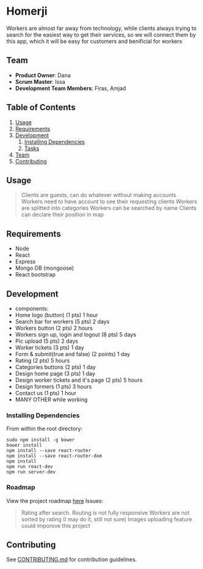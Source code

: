 # Homerji
Workers are almost far away from technology, while clients always trying to search for the easiest way to get their services, so we will connect them by this app, which it will be easy for customers and benificial for workers

## Team

  - __Product Owner__: Dana
  - __Scrum Master__: Issa
  - __Development Team Members__: Firas, Amjad

## Table of Contents

1. [Usage](#Usage)
1. [Requirements](#requirements)
1. [Development](#development)
    1. [Installing Dependencies](#installing-dependencies)
    1. [Tasks](#tasks)
1. [Team](#team)
1. [Contributing](#contributing)

## Usage

> Clients are guests, can do whatever without making accounts
> Workers need to have account to see their requesting clients
> Workers are splitted into categories
> Workers can be searched by name
> Clients can declare their position in map

## Requirements

- Node
- React
- Express
- Mongo DB (mongoose)
- React bootstrap

## Development

- components:
- Home logo (button) (1 pts) 1 hour
- Search bar for workers (5 pts) 2 days
- Workers button (2 pts) 2 hours
- Workers sign up, login and logout (8 pts) 5 days
- Pic upload (5 pts) 2 days
- Worker tickets (3 pts) 1 day
- Form & submit(true and false) (2 points) 1 day
- Rating (2 pts) 5 hours
- Categories buttons (2 pts) 1 day
- Design home page (3 pts) 1 day
- Design worker tickets and it's page (2 pts) 5 hours
- Design formers (1 pts) 3 hours
- Contact us (1 pts) 1 hour
- MANY OTHER while working

### Installing Dependencies

From within the root directory:

```
sudo npm install -g bower
bower install
npm install --save react-router
npm install --save react-router-dom
npm install
npm run react-dev
npm run server-dev

```

### Roadmap

View the project roadmap [here](LINK_TO_PROJECT_ISSUES)
Issues:
> Rating after search.
> Routing is not fully responsive
> Workers are not sorted by rating (I may do it, still not sure)
> Images uploading feature could imporove this project

## Contributing

See [CONTRIBUTING.md](CONTRIBUTING.md) for contribution guidelines.
